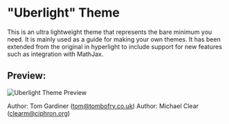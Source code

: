 # "Uberlight" Theme

This is an ultra lightweight theme that represents the bare minimum you need. It is mainly used as a guide for making your own themes. It has been extended from the original in hyperlight to include support for new features such as integration with MathJax. 

## Preview:

![Uberlight Theme Preview](http://i.imgur.com/ovHEiOw.png)

Author: Tom Gardiner (tom@tombofry.co.uk)
Author: Michael Clear (clearm@ciphron.org)